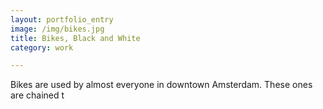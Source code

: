 ```yaml
---
layout: portfolio_entry
image: /img/bikes.jpg
title: Bikes, Black and White
category: work

---
```

Bikes are used by almost everyone in downtown Amsterdam. These ones are chained t